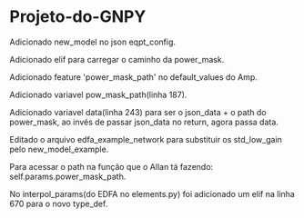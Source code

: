 # Projeto-do-GNPY

Adicionado new_model no json eqpt_config.

Adicionado elif para carregar o caminho da power_mask.

Adicionado feature 'power_mask_path' no default_values do Amp.

Adicionado variavel pow_mask_path(linha 187).

Adicionado variavel data(linha 243) para ser o json_data + o path do power_mask, ao invés de passar json_data no return, agora passa data.

Editado o arquivo edfa_example_network para substituir os std_low_gain pelo new_model_example.

Para acessar o path na função que o Allan tá fazendo: self.params.power_mask_path.

No interpol_params(do EDFA no elements.py) foi adicionado um elif na linha 670 para o novo type_def. 
